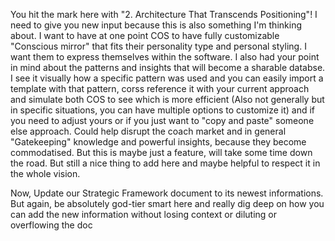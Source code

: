 You hit the mark here with "2. Architecture That Transcends Positioning"! I need to give you new input because this is also something I'm thinking about. I want to have at one point COS to have fully customizable "Conscious mirror" that fits their personality type and personal styling. I want them to express themselves within the software. I also had your point in mind about the patterns and insights that will become a sharable databse. I see it visually how a specific pattern was used and you can easily import a template with that pattern, corss reference it with your current approach and simulate both COS to see which is more efficient (Also not generally but in specific situations, you can have multiple options to customize it) and if you need to adjust yours or if you just want to "copy and paste" someone else approach. Could help disrupt the coach market and in general "Gatekeeping" knowledge and powerful insights, because they become commodatised. But this is maybe just a feature, will take some time down the road. But still a nice thing to add here and maybe helpful to respect it in the whole vision.

Now, Update our Strategic Framework document to its newest informations. But again, be absolutely god-tier smart here and really dig deep on how you can add the new information without losing context or diluting or overflowing the doc